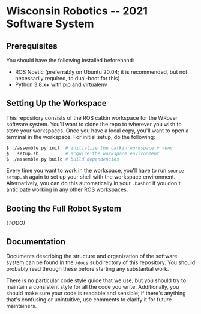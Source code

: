 # Wisconsin Robotics -- 2021 Software System

## Prerequisites

You should have the following installed beforehand:

* ROS Noetic (preferrably on Ubuntu 20.04; it is recommended, but not necessarily required, to dual-boot for this)
* Python 3.8.x+ with pip and virtualenv

## Setting Up the Workspace

This repository consists of the ROS catkin workspace for the WRover software system.
You'll want to clone the repo to wherever you wish to store your workspaces.
Once you have a local copy, you'll want to open a terminal in the workspace.
For initial setup, do the following:

```sh
$ ./assemble.py init  # initialize the catkin workspace + venv
$ . setup.sh          # acquire the workspace environment
$ ./assemble.py build # build dependencies
```

Every time you want to work in the workspace, you'll have to run `source setup.sh` again to set up your shell with the workspace environment. Alternatively, you can do this automatically in your `.bashrc` if you don't anticipate working in any other ROS workspaces.

## Booting the Full Robot System

*(TODO)*

## Documentation

Documents describing the structure and organization of the software system can be found in the `/docs` subdirectory of this repository.
You should probably read through these before starting any substantial work.

There is no particular code style guide that we use, but you should try to maintain a consistent style for all the code you write. Additionally, you should make sure your code is readable and sensible; if there's anything that's confusing or unintuitive, use comments to clarify it for future maintainers.
